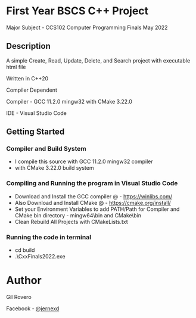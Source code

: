 # First Year BSCS C++ Project
Major Subject - CCS102 Computer Programming Finals May 2022

## Description
A simple Create, Read, Update, Delete, and Search project with executable html file

Written in C++20

Compiler Dependent

Compiler - GCC 11.2.0 mingw32 with CMake 3.22.0

IDE      - Visual Studio Code

## Getting Started

### Compiler and Build System
* I compile this source with GCC 11.2.0 mingw32 compiler
* with CMake 3.22.0 build system

### Compiling and Running the program in Visual Studio Code
* Download and Install the GCC compiler @ - https://winlibs.com/
* Also Download and Install CMake @ - https://cmake.org/install/
* Set your Environment Variables to add PATH/Path for Compiler and CMake bin directory - mingw64\bin and CMake\bin
* Clean Rebuild All Projects with CMakeLists.txt

### Running the code in terminal
* cd build
* .\CxxFinals2022.exe

# Author
Gil Rovero

Facebook - [@jernexd](https://facebook.com/jernexd)